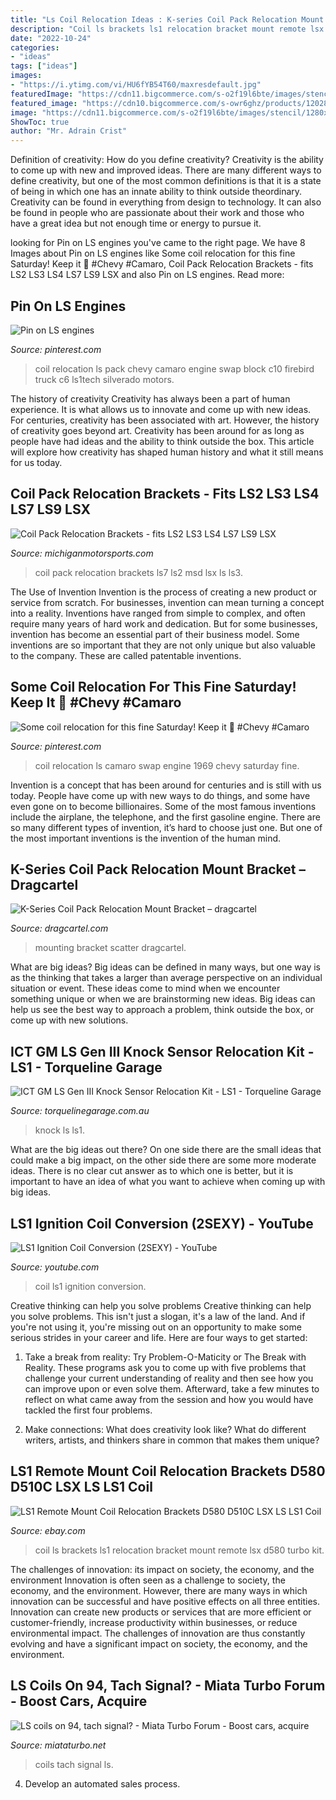 ```yaml
---
title: "Ls Coil Relocation Ideas : K-series Coil Pack Relocation Mount Bracket – Dragcartel"
description: "Coil ls brackets ls1 relocation bracket mount remote lsx d580 turbo kit"
date: "2022-10-24"
categories:
- "ideas"
tags: ["ideas"]
images:
- "https://i.ytimg.com/vi/HU6fYB54T60/maxresdefault.jpg"
featuredImage: "https://cdn11.bigcommerce.com/s-o2f19l6bte/images/stencil/1280x1280/products/966/1389/76100-3__04756.1530634537.jpg?c=2"
featured_image: "https://cdn10.bigcommerce.com/s-owr6ghz/products/12028/images/25547/551216-kn30_4___22065.1596897785.1280.1280.jpg?c=2"
image: "https://cdn11.bigcommerce.com/s-o2f19l6bte/images/stencil/1280x1280/products/966/1389/76100-3__04756.1530634537.jpg?c=2"
ShowToc: true
author: "Mr. Adrain Crist"
---
```



Definition of creativity: How do you define creativity?
Creativity is the ability to come up with new and improved ideas. There are many different ways to define creativity, but one of the most common definitions is that it is a state of being in which one has an innate ability to think outside theordinary. Creativity can be found in everything from design to technology. It can also be found in people who are passionate about their work and those who have a great idea but not enough time or energy to pursue it.

	

		
looking for Pin on LS engines you've came to the right page. We have 8 Images about Pin on LS engines like Some coil relocation for this fine Saturday! Keep it 💯 #Chevy #Camaro, Coil Pack Relocation Brackets - fits LS2 LS3 LS4 LS7 LS9 LSX and also Pin on LS engines. Read more:
		
    
## Pin On LS Engines

<img loading=lazy src="https://i.pinimg.com/736x/90/19/c6/9019c69db2c203a547f4e26aefebedd4.jpg" onerror="this.onerror=null;this.src='https://tse2.mm.bing.net/th?id=OIP.Q34B6ZZsrR0VtVIwExtMlgAAAA&amp;pid=15.1';" alt="Pin on LS engines">

_Source: pinterest.com_

>coil relocation ls pack chevy camaro engine swap block c10 firebird truck c6 ls1tech silverado motors. 

	

The history of creativity
Creativity has always been a part of human experience. It is what allows us to innovate and come up with new ideas. For centuries, creativity has been associated with art. However, the history of creativity goes beyond art. Creativity has been around for as long as people have had ideas and the ability to think outside the box. This article will explore how creativity has shaped human history and what it still means for us today.

    
## Coil Pack Relocation Brackets - Fits LS2 LS3 LS4 LS7 LS9 LSX

<img loading=lazy src="https://cdn11.bigcommerce.com/s-o2f19l6bte/images/stencil/1280x1280/products/966/1389/76100-3__04756.1530634537.jpg?c=2" onerror="this.onerror=null;this.src='https://tse4.mm.bing.net/th?id=OIP.U4_SmQudvQzv_7bI15_a5AHaFj&amp;pid=15.1';" alt="Coil Pack Relocation Brackets - fits LS2 LS3 LS4 LS7 LS9 LSX">

_Source: michiganmotorsports.com_

>coil pack relocation brackets ls7 ls2 msd lsx ls ls3. 

	

The Use of Invention
Invention is the process of creating a new product or service from scratch. For businesses, invention can mean turning a concept into a reality. Inventions have ranged from simple to complex, and often require many years of hard work and dedication. But for some businesses, invention has become an essential part of their business model. Some inventions are so important that they are not only unique but also valuable to the company. These are called patentable inventions.

    
## Some Coil Relocation For This Fine Saturday! Keep It 💯 #Chevy #Camaro

<img loading=lazy src="https://i.pinimg.com/736x/08/50/b1/0850b1ee7a7bfb64a492eb96d988644b.jpg" onerror="this.onerror=null;this.src='https://tse3.mm.bing.net/th?id=OIP.DIojK27e6ufO7f2DeowCFgHaHa&amp;pid=15.1';" alt="Some coil relocation for this fine Saturday! Keep it 💯 #Chevy #Camaro">

_Source: pinterest.com_

>coil relocation ls camaro swap engine 1969 chevy saturday fine. 

	

Invention is a concept that has been around for centuries and is still with us today. People have come up with new ways to do things, and some have even gone on to become billionaires. Some of the most famous inventions include the airplane, the telephone, and the first gasoline engine. There are so many different types of invention, it’s hard to choose just one. But one of the most important inventions is the invention of the human mind.

    
## K-Series Coil Pack Relocation Mount Bracket – Dragcartel

<img loading=lazy src="https://cdn.shopify.com/s/files/1/0036/6922/9641/products/k-series-coil-bracket-01_2400x.jpg?v=1590530968" onerror="this.onerror=null;this.src='https://tse1.mm.bing.net/th?id=OIP.Nx-RCHUAeqHb6Y1MCXAJCwHaFb&amp;pid=15.1';" alt="K-Series Coil Pack Relocation Mount Bracket – dragcartel">

_Source: dragcartel.com_

>mounting bracket scatter dragcartel. 

	

What are big ideas?
Big ideas can be defined in many ways, but one way is as the thinking that takes a larger than average perspective on an individual situation or event. These ideas come to mind when we encounter something unique or when we are brainstorming new ideas. Big ideas can help us see the best way to approach a problem, think outside the box, or come up with new solutions.

    
## ICT GM LS Gen III Knock Sensor Relocation Kit - LS1 - Torqueline Garage

<img loading=lazy src="https://cdn10.bigcommerce.com/s-owr6ghz/products/12028/images/25547/551216-kn30_4___22065.1596897785.1280.1280.jpg?c=2" onerror="this.onerror=null;this.src='https://tse4.mm.bing.net/th?id=OIP.XLdVSdil0KwagUcOtwIS-gHaE8&amp;pid=15.1';" alt="ICT GM LS Gen III Knock Sensor Relocation Kit - LS1 - Torqueline Garage">

_Source: torquelinegarage.com.au_

>knock ls ls1. 

	

What are the big ideas out there?
On one side there are the small ideas that could make a big impact, on the other side there are some more moderate ideas. There is no clear cut answer as to which one is better, but it is important to have an idea of what you want to achieve when coming up with big ideas.

    
## LS1 Ignition Coil Conversion (2SEXY) - YouTube

<img loading=lazy src="https://i.ytimg.com/vi/HU6fYB54T60/maxresdefault.jpg" onerror="this.onerror=null;this.src='https://tse1.mm.bing.net/th?id=OIP.Ago-k5TFomvClk0pM78aTwHaEK&amp;pid=15.1';" alt="LS1 Ignition Coil Conversion (2SEXY) - YouTube">

_Source: youtube.com_

>coil ls1 ignition conversion. 

	

Creative thinking can help you solve problems
Creative thinking can help you solve problems. This isn't just a slogan, it's a law of the land. And if you're not using it, you're missing out on an opportunity to make some serious strides in your career and life. Here are four ways to get started: 
1. Take a break from reality: Try Problem-O-Maticity or The Break with Reality. These programs ask you to come up with five problems that challenge your current understanding of reality and then see how you can improve upon or even solve them. Afterward, take a few minutes to reflect on what came away from the session and how you would have tackled the first four problems. 

2. Make connections: What does creativity look like? What do different writers, artists, and thinkers share in common that makes them unique?

    
## LS1 Remote Mount Coil Relocation Brackets D580 D510C LSX LS LS1 Coil

<img loading=lazy src="https://i.ebayimg.com/images/i/192235037807-0-1/s-l1000.jpg" onerror="this.onerror=null;this.src='https://tse2.mm.bing.net/th?id=OIP.UN9v0gv02XdI8x4lDV02owHaFi&amp;pid=15.1';" alt="LS1 Remote Mount Coil Relocation Brackets D580 D510C LSX LS LS1 Coil">

_Source: ebay.com_

>coil ls brackets ls1 relocation bracket mount remote lsx d580 turbo kit. 

	

The challenges of innovation: its impact on society, the economy, and the environment
Innovation is often seen as a challenge to society, the economy, and the environment. However, there are many ways in which innovation can be successful and have positive effects on all three entities. Innovation can create new products or services that are more efficient or customer-friendly, increase productivity within businesses, or reduce environmental impact. The challenges of innovation are thus constantly evolving and have a significant impact on society, the economy, and the environment.

    
## LS Coils On 94, Tach Signal? - Miata Turbo Forum - Boost Cars, Acquire

<img loading=lazy src="https://cimg0.ibsrv.net/gimg/www.miataturbo.net-vbulletin/2000x1504/20190222_162400_7458bacb61076577fb8c19c6bb320b919e1ffec5.jpg" onerror="this.onerror=null;this.src='https://tse2.mm.bing.net/th?id=OIP.hfF4FizzyuF6VZIwOSUtsgHaFj&amp;pid=15.1';" alt="LS coils on 94, tach signal? - Miata Turbo Forum - Boost cars, acquire">

_Source: miataturbo.net_

>coils tach signal ls. 

	

4. Develop an automated sales process.

